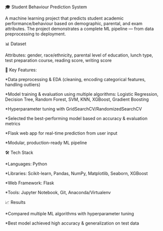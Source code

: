 🎓 Student Behaviour Prediction System

A machine learning project that predicts student academic performance/behaviour based on demographic, parental, and exam attributes. The project demonstrates a complete ML pipeline — from data preprocessing to deployment.

📊 Dataset

Attributes: gender, race/ethnicity, parental level of education, lunch type, test preparation course, reading score, writing score

🚀 Key Features:

*Data preprocessing & EDA (cleaning, encoding categorical features, handling outliers)

*Model training & evaluation using multiple algorithms:
Logistic Regression, Decision Tree, Random Forest, SVM, KNN, XGBoost, Gradient Boosting

*Hyperparameter tuning with GridSearchCV/RandomizedSearchCV

*Selected the best-performing model based on accuracy & evaluation metrics

*Flask web app for real-time prediction from user input

*Modular, production-ready ML pipeline

🛠 Tech Stack

*Languages: Python

*Libraries: Scikit-learn, Pandas, NumPy, Matplotlib, Seaborn, XGBoost

*Web Framework: Flask

*Tools: Jupyter Notebook, Git, Anaconda/Virtualenv

📈 Results

*Compared multiple ML algorithms with hyperparameter tuning

*Best model achieved high accuracy & generalization on test data
